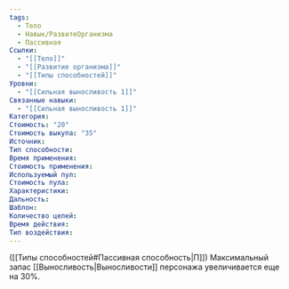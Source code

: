 ```yaml
---
tags:
  - Тело
  - Навык/РазвитеОрганизма
  - Пассивная
Ссылки:
  - "[[Тело]]"
  - "[[Развитие организма]]"
  - "[[Типы способностей]]"
Уровни:
  - "[[Сильная выносливость 1]]"
Связанные навыки:
  - "[[Сильная выносливость 1]]"
Категория: 
Стоимость: "20"
Стоимость выкупа: "35"
Источник:
Тип способности:
Время применения:
Стоимость применения:
Используемый пул:
Стоимость пула:
Характеристики:
Дальность:
Шаблон:
Количество целей:
Время действия:
Тип воздействия:
---
```

([[Типы способностей#Пассивная способность|П]]) Максимальный запас [[Выносливость|Выносливости]] персонажа увеличивается еще на 30%. 